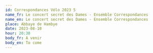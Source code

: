 ```yaml
---
id: Correspondances Vélo 2023 5
name_fr: Le concert secret des Dames - Ensemble Correspondances
name_en: Le concert secret des Dames - Ensemble Correspondances
place: Abbaye de Hambye
date: 2023-08-10
hour: 20:30
body_fr: A venir
body_en: To come
---
```

